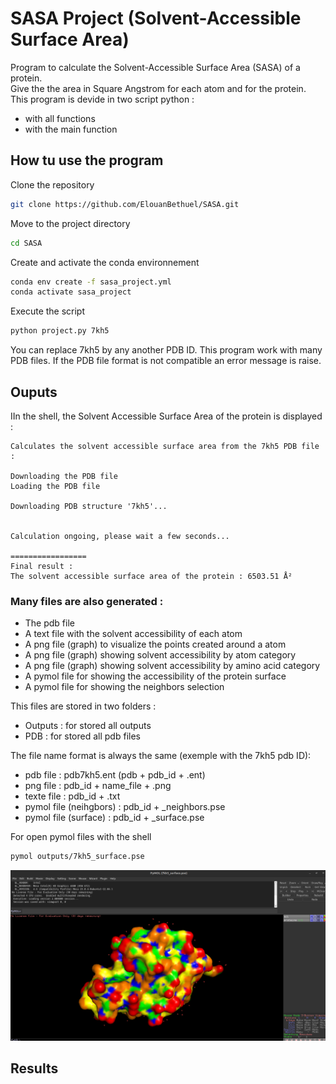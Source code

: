 
# SASA Project (Solvent-Accessible Surface Area)

 Program to calculate the Solvent-Accessible Surface Area (SASA) of a protein.   
 Give the the area in Square Angstrom for each atom and for the protein.
 This program is devide in two script python :   
 - with all functions   
 - with the main function   

 

## How tu use the program

Clone the repository   
```sh
git clone https://github.com/ElouanBethuel/SASA.git
```
Move to the project directory   
```sh
cd SASA
```
Create and activate the conda environnement   
```sh
conda env create -f sasa_project.yml
conda activate sasa_project 
```
Execute the script   
```sh
python project.py 7kh5
```
You can replace 7kh5 by any another PDB ID. This program work with many PDB files. If the PDB file format is not compatible an error message is raise. 

## Ouputs

IIn the shell, the Solvent Accessible Surface Area of the protein is displayed :

```
Calculates the solvent accessible surface area from the 7kh5 PDB file :

Downloading the PDB file	
Loading the PDB file

Downloading PDB structure '7kh5'...


Calculation ongoing, please wait a few seconds...

=================
Final result :	
The solvent accessible surface area of the protein : 6503.51 Å² 
```

### Many files are also generated : 
- The pdb file 
- A text file with the solvent accessibility of each atom
- A png file (graph) to visualize the points created around a atom
- A png file (graph) showing solvent accessibility by atom category
- A png file (graph) showing solvent accessibility by amino acid category
- A pymol file for showing the accessibility of the protein surface
- A pymol file for showing the neighbors selection 

This files are stored in two folders : 
- Outputs : for stored all outputs
- PDB :  for stored all pdb files

The file name format is always the same (exemple with the 7kh5 pdb ID):
- pdb file : pdb7kh5.ent (pdb + pdb_id + .ent)
- png file : pdb_id + name_file + .png 
- texte file : pdb_id + .txt 
- pymol file (neihgbors) : pdb_id + _neighbors.pse 
- pymol file (surface) : pdb_id + _surface.pse

For open pymol files with the shell 
```sh 
pymol outputs/7kh5_surface.pse 
```
![image](.readme_images/pymol_7kh5_surface.png)

## Results 


